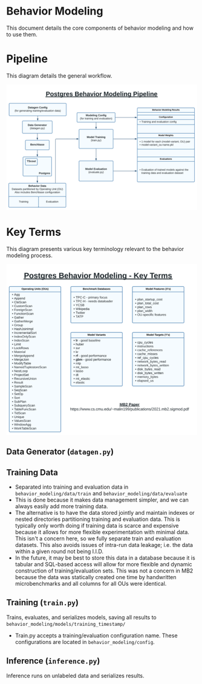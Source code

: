 # Behavior Modeling

This document details the core components of behavior modeling and how to use them.

# Pipeline

This diagram details the general workflow.

![Behavior Modeling Diagram](./docs/behavior_modeling_pipeline.svg)

# Key Terms

This diagram presents various key terminology relevant to the behavior modeling process.

![Key Terms](./docs/behavior_modeling_keyterms.svg)

## Data Generator (`datagen.py`)



## Training Data

- Separated into training and evaluation data in `behavior_modeling/data/train` and `behavior_modeling/data/evaluate`
- This is done because it makes data management simpler, and we can always easily add more training data.
- The alternative is to have the data stored jointly and maintain indexes or nested directories partitioning training and evaluation data.  This is typically only worth doing if training data is scarce and expensive because it allows for more flexible experimentation with minimal data.  This isn't a concern here, so we fully separate train and evaluation datasets.  This also avoids issues of intra-run data leakage; i.e. the data within a given round not being I.I.D.
- In the future, it may be best to store this data in a database because it is tabular and SQL-based access will allow for more flexible and dynamic construction of training/evaluation sets.  This was not a concern in MB2 because the data was statically created one time by handwritten microbenchmarks and all columns for all OUs were identical.


## Training (`train.py`)

Trains, evaluates, and serializes models, saving all results to `behavior_modeling/models/training_timestamp/`

- Train.py accepts a training/evaluation configuration name.  These configurations are located in `behavior_modeling/config`.

## Inference (`inference.py`)

Inference runs on unlabeled data and serializes results.




